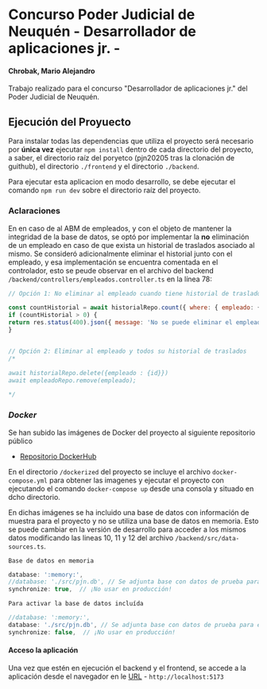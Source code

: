 # Concurso Poder Judicial de Neuquén - Desarrollador de aplicaciones jr. - 
#### Chrobak, Mario Alejandro

Trabajo realizado para el concurso "Desarrollador de aplicaciones jr." del Poder Judicial de Neuquén.


## Ejecución del Proyuecto
Para instalar todas las dependencias que utiliza el proyecto será necesario por **única vez** ejecutar ``npm install`` dentro de cada directorio del proyecto, a saber, el directorio raíz del poryetco (pjn20205 tras la clonación de guithub), el directorio ``./frontend`` y el directorio ``./backend``.

Para ejecutar esta aplicacion en modo desarrollo, se debe ejecutar el comando ``npm run dev`` sobre el directorio raíz del proyecto.

### Aclaraciones
En en caso de al ABM de empleados, y con el objeto de mantener la integridad de la base de datos, se optó por implementar la **no** eliminación de un empleado en caso de que exista un historial de traslados asociado al mismo. 
Se consideró adicionalmente eliminar el historial junto con el empleado, y esa implementación se encuentra comentada en el controlador, esto se peude observar en el archivo del backend ``/backend/controllers/empleados.controller.ts`` en la línea 78:
```js
// Opción 1: No eliminar al empleado cuando tiene historial de traslados

const countHistorial = await historialRepo.count({ where: { empleado: { id } } });
if (countHistorial > 0) {
return res.status(400).json({ message: 'No se puede eliminar el empleado porque tiene historial de traslados.' });
}


// Opción 2: Eliminar al empleado y todos su historial de traslados
/*

await historialRepo.delete({empleado : {id}})
await empleadoRepo.remove(empleado);

*/
```

### *Docker*
Se han subido las imágenes de Docker del proyecto al siguiente repositorio público
- [Repositorio DockerHub](https://hub.docker.com/repositories/mariochrobak)

En el directorio ``/dockerized`` del proyecto se incluye el archivo ``docker-compose.yml`` para obtener las imagenes y ejecutar el proyecto con ejecutando el comando ``docker-compose up`` desde una consola y situado en dcho directorio.

En dichas imágenes se ha incluido una base de datos con información de muestra para el proyecto y no se utiliza una base de datos en memoria. Esto se puede cambiar en la versión de desarrollo para acceder a los mismos datos modificando las lineas 10, 11 y 12 del archivo ``/backend/src/data-sources.ts``. 

``Base de datos en memoria``
```js
database: ':memory:',  
//database: './src/pjn.db', // Se adjunta base con datos de prueba para el modo de desarrollo
synchronize: true,  // ¡No usar en producción!
```

``Para activar la base de datos incluída``
```js
//database: ':memory:',  
database: './src/pjn.db', // Se adjunta base con datos de prueba para el modo de desarrollo
synchronize: false,  // ¡No usar en producción!
```

#### Acceso la aplicación
Una vez que estén en ejecución el backend y el frontend, se accede a la aplicación desde el navegador en le [URL](http://localhost:5173) - ``http://localhost:5173``
